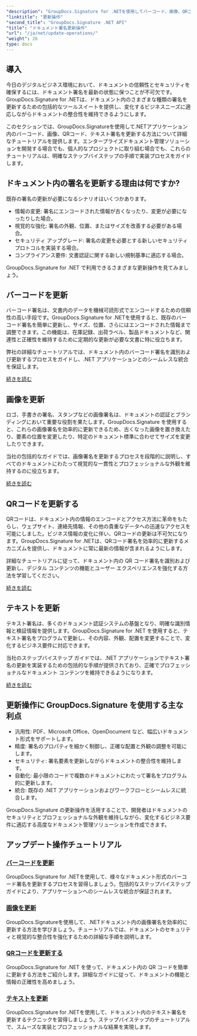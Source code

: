 ```yaml
---
"description": "GroupDocs.Signature for .NETを使用してバーコード、画像、QRコード、テキスト署名を更新するための包括的なチュートリアルで、ドキュメント署名管理をマスターしましょう。セキュリティとドキュメントの整合性を簡単に強化できます。"
"linktitle": "更新操作"
"second_title": "GroupDocs.Signature .NET API"
"title": "ドキュメント署名更新操作"
"url": "/ja/net/update-operations/"
"weight": 26
type: docs
---
```

## 導入

今日のデジタルビジネス環境において、ドキュメントの信頼性とセキュリティを確保するには、ドキュメント署名を最新の状態に保つことが不可欠です。GroupDocs.Signature for .NETは、ドキュメント内のさまざまな種類の署名を更新するための包括的なツールスイートを提供し、変化するビジネスニーズに適応しながらドキュメントの整合性を維持できるようにします。

このセクションでは、GroupDocs.Signatureを使用して.NETアプリケーション内のバーコード、画像、QRコード、テキスト署名を更新する方法について詳細なチュートリアルを提供します。エンタープライズドキュメント管理ソリューションを開発する場合でも、個人的なプロジェクトに取り組む場合でも、これらのチュートリアルは、明確なステップバイステップの手順で実装プロセスをガイドします。

## ドキュメント内の署名を更新する理由は何ですか?

既存の署名の更新が必要になるシナリオはいくつかあります。

- 情報の変更: 署名にエンコードされた情報が古くなったり、変更が必要になったりした場合。
- 視覚的な強化: 署名の外観、位置、またはサイズを改善する必要がある場合。
- セキュリティ アップグレード: 署名の変更を必要とする新しいセキュリティ プロトコルを実装する場合。
- コンプライアンス要件: 文書認証に関する新しい規制基準に適応する場合。

GroupDocs.Signature for .NET で利用できるさまざまな更新操作を見てみましょう。

## バーコードを更新
バーコード署名は、文書内のデータを機械可読形式でエンコードするための信頼性の高い手段です。GroupDocs.Signature for .NETを使用すると、既存のバーコード署名を簡単に更新し、サイズ、位置、さらにはエンコードされた情報まで調整できます。この機能は、在庫記録、出荷ラベル、製品ドキュメントなど、関連性と正確性を維持するために定期的な更新が必要な文書に特に役立ちます。

弊社の詳細なチュートリアルでは、ドキュメント内のバーコード署名を識別および更新するプロセスをガイドし、.NET アプリケーションとのシームレスな統合を保証します。

[続きを読む](./update-barcode/)

## 画像を更新
ロゴ、手書きの署名、スタンプなどの画像署名は、ドキュメントの認証とブランディングにおいて重要な役割を果たします。GroupDocs.Signature を使用すると、これらの画像署名を効率的に更新できるため、古くなった画像を置き換えたり、要素の位置を変更したり、特定のドキュメント標準に合わせてサイズを変更したりできます。

当社の包括的なガイドでは、画像署名を更新するプロセスを段階的に説明し、すべてのドキュメントにわたって視覚的な一貫性とプロフェッショナルな外観を維持するのに役立ちます。

[続きを読む](./update-image/)

## QRコードを更新する
QRコードは、ドキュメント内の情報のエンコードとアクセス方法に革命をもたらし、ウェブサイト、連絡先情報、その他の貴重なデータへの迅速なアクセスを可能にしました。ビジネス情報の変化に伴い、QRコードの更新は不可欠になります。GroupDocs.Signature for .NETは、QRコード署名を効率的に更新するメカニズムを提供し、ドキュメントに常に最新の情報が含まれるようにします。

詳細なチュートリアルに従って、ドキュメント内の QR コード署名を識別および更新し、デジタル コンテンツの機能とユーザー エクスペリエンスを強化する方法を学習してください。

[続きを読む](./update-qr-code/)

## テキストを更新
テキスト署名は、多くのドキュメント認証システムの基盤となり、明確な識別情報と検証情報を提供します。GroupDocs.Signature for .NET を使用すると、テキスト署名をプログラムで更新し、その内容、外観、配置を変更することで、変化するビジネス要件に対応できます。

当社のステップバイステップ ガイドでは、.NET アプリケーションでテキスト署名の更新を実装するための包括的な手順が提供されており、正確でプロフェッショナルなドキュメント コンテンツを維持できるようになります。

[続きを読む](./update-text/)

## 更新操作に GroupDocs.Signature を使用する主な利点

- 汎用性: PDF、Microsoft Office、OpenDocument など、幅広いドキュメント形式をサポートします。
- 精度: 署名のプロパティを細かく制御し、正確な配置と外観の調整を可能にします。
- セキュリティ: 署名要素を更新しながらドキュメントの整合性を維持します。
- 自動化: 最小限のコードで複数のドキュメントにわたって署名をプログラム的に更新します。
- 統合: 既存の .NET アプリケーションおよびワークフローとシームレスに統合します。

GroupDocs.Signature の更新操作を活用することで、開発者はドキュメントのセキュリティとプロフェッショナルな外観を維持しながら、変化するビジネス要件に適応する高度なドキュメント管理ソリューションを作成できます。

## アップデート操作チュートリアル
### [バーコードを更新](./update-barcode/)
GroupDocs.Signature for .NETを使用して、様々なドキュメント形式のバーコード署名を更新するプロセスを習得しましょう。包括的なステップバイステップガイドにより、アプリケーションへのシームレスな統合が保証されます。

### [画像を更新](./update-image/)
GroupDocs.Signatureを使用して、.NETドキュメント内の画像署名を効率的に更新する方法を学びましょう。チュートリアルでは、ドキュメントのセキュリティと視覚的な整合性を強化するための詳細な手順を説明します。

### [QRコードを更新する](./update-qr-code/)
GroupDocs.Signature for .NET を使って、ドキュメント内の QR コードを簡単に更新する方法をご紹介します。詳細なガイドに従って、ドキュメントの機能と情報の正確性を高めましょう。

### [テキストを更新](./update-text/)
GroupDocs.Signature for .NETを使用して、ドキュメント内のテキスト署名を更新するテクニックを習得しましょう。ステップバイステップのチュートリアルで、スムーズな実装とプロフェッショナルな結果を実現します。